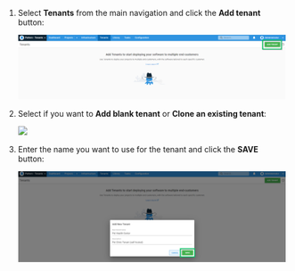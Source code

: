 
1. Select **Tenants** from the main navigation and click the **Add tenant** button:

   ![](/docs/shared-content/tenants/images/add-new-tenant.png)

2. Select if you want to **Add blank tenant** or **Clone an existing tenant**:

   ![](/docs/shared-content/tenants/images/blank-or-clone-tenant.png)
3. Enter the name you want to use for the tenant and click the **SAVE** button:

    ![](/docs/shared-content/tenants/images/creating-new-tenant.png)
